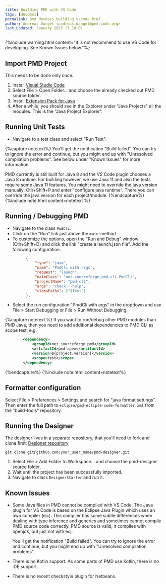 ```yaml
---
title: Building PMD with VS Code
tags: [devdocs]
permalink: pmd_devdocs_building_vscode.html
author: Andreas Dangel <andreas.dangel@pmd-code.org>
last_updated: January 2025 (7.10.0)
---
```


{%include warning.html content="It is not recommend to use VS Code for developing. See Known Issues below."%}

## Import PMD Project

This needs to be done only once.

1. Install [Visual Studio Code](https://code.visualstudio.com/)
2. Select File > Open Folder... and choose the already checked out PMD source folder.
3. Install [Extension Pack for Java](https://marketplace.visualstudio.com/items?itemName=vscjava.vscode-java-pack)
4. After a while, you should see in the Explorer under "Java Projects" all the modules. This is the "Java Project Explorer".

## Running Unit Tests

* Navigate to a test class and select "Run Test".

{%capture notetext%}
You'll get the notification "Build failed". You can try to ignore the error and continue, but you might end
up with "Unresolved compilation problems". See below under "Known Issues" for more information.

PMD currently is still built for Java 8 and the VS Code plugin chooses a Java 8 runtime. For building however,
we use Java 11 and also the tests require some Java 11 features. You might need to override the java version
manually: Ctlr+Shift+P and enter "configure java runtime". There you can override the java version for
each project/module.
{%endcapture%}
{%include note.html content=notetext %}

## Running / Debugging PMD

* Navigate to the class `PmdCli`.
* Click on the "Run" link just above the `main`-method.
* To customize the options, open the "Run and Debug" window (Ctlr+Shift+D) and click the link "create a launch.json
  file". Add the following configuration:
  ```json
        {
            "type": "java",
            "name": "PmdCli with args",
            "request": "launch",
            "mainClass": "net.sourceforge.pmd.cli.PmdCli",
            "projectName": "pmd-cli",
            "args": "check --help",
            "classPaths": ["$Test"]
        },
  ```
* Select the run configuration "PmdCli with args" in the dropdown and use File > Start Debugging or
  File > Run Without Debugging.

{%capture notetext %}
If you want to run/debug other PMD modules than PMD Java, then you need to add additional dependencies to
PMD CLI as scope test, e.g.

```xml
        <dependency>
            <groupId>net.sourceforge.pmd</groupId>
            <artifactId>pmd-apex</artifactId>
            <version>${project.version}</version>
            <scope>test</scope>
        </dependency>
```
{%endcapture%}
{%include note.html content=notetext%}


## Formatter configuration

Select File > Preferences > Settings and search for "java format settings". Then enter the full path to
`eclipse/pmd-eclipse-code-formatter.xml` from the "build-tools" repository.

## Running the Designer

The designer lives in a separate repository, that you'll need to fork and clone first:
[Designer repository](https://github.com/pmd/pmd-designer)

```shell
git clone git@github.com:your_user_name/pmd-designer.git
```

1. Select File > Add Folder to Workspace... and choose the pmd-designer source folder.
2. Wait until the project has been successfully imported.
3. Navigate to class `DesignerStarter` and run it.

## Known Issues
* Some Java files in PMD cannot be compiled with VS Code. The Java plugin for VS Code is based on the
  Eclipse Java Plugin which uses an own compiler (ejc). This compiler
  has some subtle differences when dealing with type inference and generics and sometimes cannot compile PMD source code
  correctly. PMD source is valid, it compiles with openjdk, but just not with ecj.

  You'll get the notification "Build failed". You can try to ignore the error and continue, but you might end
  up with "Unresolved compilation problems".
* There is no Kotlin support. As some parts of PMD use Kotlin, there is no
  IDE support.
* There is no recent checkstyle plugin for Netbeans.
